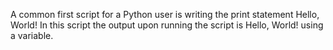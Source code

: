 A common first script for a Python user is writing the print statement Hello, World! In this script the output upon running the script is Hello, World! using a variable.
